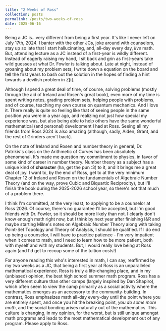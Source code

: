 ```yaml
---
title: "2 Weeks of Ross"
collection: posts
permalink: /posts/two-weeks-of-ross
date: 2025-06-16
---
```


Being a JC is...very different from being a first year. It's like I never left on July 17th, 2024. I banter with the other JCs, joke around with counselors, stay up so late that I start hallucinating, and, all-day every day, _live_ math. But, attending lecture as a JC instead of a first-year is wildly different. Instead of eagerly raising my hand, I sit back and grin as first-years take wild guesses at what Dr. Fowler is talking about. Late at night, instead of groaning about my problem sets, I write down a equation on the board and tell the first years to bash out the solution in the hopes of finding a hint towards a devilish problem in Z[i]. 

Although I spend a great deal of time, of course, solving problems (mostly through the aid of Ireland and Rosen's great book), even more of my time is spent writing notes, grading problem sets, helping people with problems, and of course, teaching my own course on quantum mechanics. And I love it. There really is quite no feeling like that of seeing people in the same position you were in a year ago, and realizing not just how special my experience was, but also being able to help others have the same wonderful mathematical (and personal) development I had at Ross. Seeing all my friends from Ross 2024 is also amazing (although, sadly, Aiden, Grant, and the rest of Grinders aren't back). 

On the note of Ireland and Rosen and number theory in general, Dr. Patrikis's class on the Arithmetic of Curves has been absolutely phenomenal. It's made me question my commitment to physics, in favor of some kind of career in number theory. Number theory as a subject has a unique kind of **character** (ha, get the pun :3) to it, and it brings me a great deal of joy. I want to, by the end of Ross, get to at the very minimum Chapter 12 of Ireland and Rosen on the fundamentals of Algebraic Number Theory (and on the way, prove Cubic and Biquartic Reciprocity), but I'll finish the book during the 2025-2026 school year, so there's not that much of a problem there.

I think I'm committed, at the very least, to applying to be a counselor at Ross 2026. Of course, there's no guarantee I'll be accepted, but I'm good friends with Dr. Fowler, so it should be more likely than not. I clearly don't know enough math right now, but I think by next year after finishing I&R and maybe starting Milne's notes on Algebraic Number Theory along with taking Point-Set Topology and Theory of Analysis, I should be qualified. If I do end up being a counselor, I will have to practice patience - I'm very impatient when it comes to math, and I need to learn how to be more patient, both with myself and with my students. But, I would really love being at Ross again (and I'd get to recoup some of the tuition costs!)

For anyone reading this who's interested in math, I can say, reaffirmed by my two weeks as a JC, that being a first year at Ross is an unparalleled mathematical experience. Ross is truly a life-changing place, and in my (unbiased) opinion, the best high school summer math program. Ross has a very different culture than other camps (largely inspired by Dan Shapiro), which often seem to view the camp primarily as a social activity where the mathematics emerges as an accessory to the community-building. In contrast, Ross emphasizes math all-day every-day until the point where you are entirely spent, and once you hit the breaking point, _you do some more math_, and the social bonding arises naturally out of the mathematics. This culture is changing, in my opinion, for the worst, but is still unique amongst math programs and leads to the most mathematical development out of any program. Please apply to Ross. 